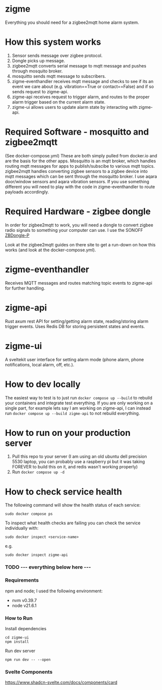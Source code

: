 # zigme
Everything you should need for a zigbee2mqtt home alarm system.

# How this system works
1. Sensor sends message over zigbee protocol.
2. Dongle picks up message.
3. zigbee2mqtt converts serial message to mqtt message and pushes through mosquito broker.
4. mosquitto sends mqtt message to subscribers.
5. zigme-eventhandler receives mqtt message and checks to see if its an event we care about (e.g. vibration==True or contact==False) and if so sends request to zigme-api.
6. zigme-api receives request to trigger alarm, and routes to the proper alarm trigger based on the current alarm state.
7. zigme-ui allows users to update alarm state by interacting with zigme-api.

# Required Software - mosquitto and zigbee2mqtt
(See docker-compose.yml) These are both simply pulled from docker.io and are the basis for the other apps. Mosquitto is an mqtt broker, which handles routing mqtt messages for apps to publish/subscibe to various mqtt topics. zigbee2mqtt handles converting zigbee sensors to a zigbee device into mqtt messages which can be sent through the mosquitto broker. I use aqara door/window sensors and aqara vibration sensors. If you use something different you will need to play with the code in zigme-eventhandler to route payloads accordingly.

# Required Hardware - zigbee dongle
In order for zigbee2mqtt to work, you will need a dongle to convert zigbee radio signals to something your computer can use. I use the SONOFF [ZBDongle-P](https://www.amazon.com/SONOFF-Gateway-Universal-Assistant-Wireless/dp/B09KXTCMSC/ref=sr_1_6?dib=eyJ2IjoiMSJ9.xfFEitihTiGU5eql5n0JRaiyH8Qi1VdW79xhXrnRDnm1ipELTPiwLomv8dyo8eQE0KuDIUbsSMW0000sKCBlk3d6K6xwghSgVEQorgtuEkOuAQvCtqqPSbAE455PvQujwJ3e-i47WpziGhn0WEt1RO0Tz6HvkHQOMNtGU0ezMpMWGdJ6tKfx-FYAcwtfROjLSHXOFj1EXOj3jgdgAzf002Q5ZASzzNrB79eQrldWmYei_QAr5MQslBO-sPedn79iRDxaQuTVAJEXmHQ68R7s8inK46yX-qUgdFKGffKYrKM.a2bxwBBR8V1JYnyF9PajdQsb6b5swU4JGxZhem-Yjbk&dib_tag=se&keywords=Zigbee2mqtt&qid=1710736347&sr=8-6&th=1)

Look at the zigbee2mqtt guides on there site to get a run-down on how this works (and look at the docker-compose.yml).

# zigme-eventhandler
Receives MQTT messages and routes matching topic events to zigme-api for further handling.

# zigme-api
Rust axum rest API for setting/getting alarm state, reading/storing alarm trigger events. Uses Redis DB for storing persistent states and events.

# zigme-ui
A sveltekit user interface for setting alarm mode (phone alarm, phone notifications, local alarm, off, etc.).


# How to dev locally
The easiest way to test is to just run `docker compose up --build` to rebuild your containers and integrate test everything.
If you are only working on a single part, for example lets say I am working on zigme-api, I can instead run `docker compose up --build zigme-api` to not rebuild everything.

# How to run on your production server  
1. Pull this repo to your server (I am using an old ubuntu dell precision 5530 laptop, you can probably use a raspberry pi but it was taking FOREVER to build this on it, and redis wasn't working properly)
2. Run `docker compose up -d`

# How to check service health
The following command will show the health status of each service:
```
sudo docker compose ps
```
To inspect what health checks are failing you can check the service individually with:
```
sudo docker inspect <service-name>
```
e.g.
```
sudo docker inspect zigme-api
```

### TODO --- everything below here ---

### Requirements
npm and node; I used the following environment:
- nvm v0.39.7
- node v21.6.1

### How to Run
Install dependencies
```
cd zigme-ui
npm install
```
Run dev server
```
npm run dev -- --open
```

### Svelte Components
https://www.shadcn-svelte.com/docs/components/card

